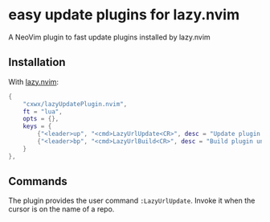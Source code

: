 <!-- *********************************************************************** -->
<!--                                                                         -->
<!--                                                      :::      ::::::::  -->
<!-- README.md                                          :+:      :+:    :+:  -->
<!--                                                  +:+ +:+         +:+    -->
<!-- By: chenxu <chenxu@mail.ustc.edu.cn>           +#+  +:+       +#+       -->
<!--                                              +#+#+#+#+#+   +#+          -->
<!-- Created: 2024/12/14 20:43:55 by chenxu            #+#    #+#            -->
<!-- Updated: 2024/12/14 21:04:32 by chenxu           ###   ########.fr      -->
<!--                                                                         -->
<!-- *********************************************************************** -->

# easy update plugins for lazy.nvim

A NeoVim plugin to fast update plugins installed by lazy.nvim

## Installation

With [lazy.nvim](https://github.com/folke/lazy.nvim):

```lua
{
    "cxwx/lazyUpdatePlugin.nvim",
    ft = "lua",
    opts = {},
    keys = {
        {"<leader>up", "<cmd>LazyUrlUpdate<CR>", desc = "Update plugin under cursor"},
        {"<leader>bp", "<cmd>LazyUrlBuild<CR>", desc = "Build plugin under cursor"},
    }
},
```

## Commands

The plugin provides the user command `:LazyUrlUpdate`.
Invoke it when the cursor is on the name of a repo.

